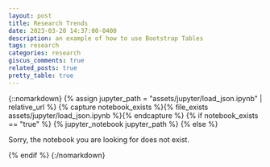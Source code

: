 ```yaml
---
layout: post
title: Research Trends
date: 2023-03-20 14:37:00-0400
description: an example of how to use Bootstrap Tables
tags: research
categories: research
giscus_comments: true
related_posts: true
pretty_table: true
---
```


{::nomarkdown}
{% assign jupyter_path = "assets/jupyter/load_json.ipynb" | relative_url %}
{% capture notebook_exists %}{% file_exists assets/jupyter/load_json.ipynb %}{% endcapture %}
{% if notebook_exists == "true" %}
{% jupyter_notebook jupyter_path %}
{% else %}

<p>Sorry, the notebook you are looking for does not exist.</p>
{% endif %}
{:/nomarkdown}